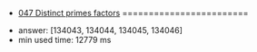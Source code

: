 + [047 Distinct primes factors](http://projecteuler.net/problem=47)
========================

- answer: [134043, 134044, 134045, 134046] 
- min used time: 12779 ms

